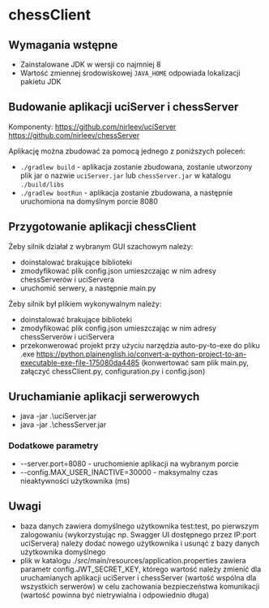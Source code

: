 # chessClient

## Wymagania wstępne
* Zainstalowane JDK w wersji co najmniej 8
* Wartość zmiennej środowiskowej `JAVA_HOME` odpowiada lokalizacji pakietu JDK

## Budowanie aplikacji uciServer i chessServer
Komponenty:
https://github.com/nirleev/uciServer
https://github.com/nirleev/chessServer

Aplikację można zbudować za pomocą jednego z poniższych poleceń:
* `./gradlew build` - aplikacja zostanie zbudowana, zostanie utworzony plik jar o nazwie `uciServer.jar` lub `chessServer.jar` w katalogu `./build/libs`
* `./gradlew bootRun` - aplikacja zostanie zbudowana, a następnie uruchomiona na domyślnym porcie 8080

## Przygotowanie aplikacji chessClient
Żeby silnik działał z wybranym GUI szachowym należy:
* doinstalować brakujące biblioteki
* zmodyfikować plik config.json umieszczając w nim adresy chessServerów i uciServera
* uruchomić serwery, a następnie main.py

Żeby silnik był plikiem wykonywalnym należy:
* doinstalować brakujące biblioteki
* zmodyfikować plik config.json umieszczając w nim adresy chessServerów i uciServera
* przekonwerować projekt przy użyciu narzędzia auto-py-to-exe do pliku .exe 
https://python.plainenglish.io/convert-a-python-project-to-an-executable-exe-file-175080da4485
(konwertować sam plik main.py, załączyć chessClient.py, configuration.py i config.json)

## Uruchamianie aplikacji serwerowych
* java -jar .\uciServer.jar
* java -jar .\chessServer.jar
### Dodatkowe parametry
* --server.port=8080 - uruchomienie aplikacji na wybranym porcie
* --config.MAX_USER_INACTIVE=30000 - maksymalny czas nieaktywności użytkownika (ms)

## Uwagi
* baza danych zawiera domyślnego użytkownika test:test, po pierwszym zalogowaniu (wykorzystując np. Swagger UI dostępnego przez IP:port uciServera) należy dodać nowego użytkownika i usunąć z bazy danych użytkownika domyślnego
* plik w katalogu ./src/main/resources/application.properties zawiera parametr config.JWT_SECRET_KEY, którego wartość należy zmienić dla uruchamianych aplikacji uciServer i chessServer (wartość wspólna dla wszystkich serwerów) w celu zachowania bezpieczeństwa komunikacji (wartość powinna być nietrywialna i odpowiednio długa)
